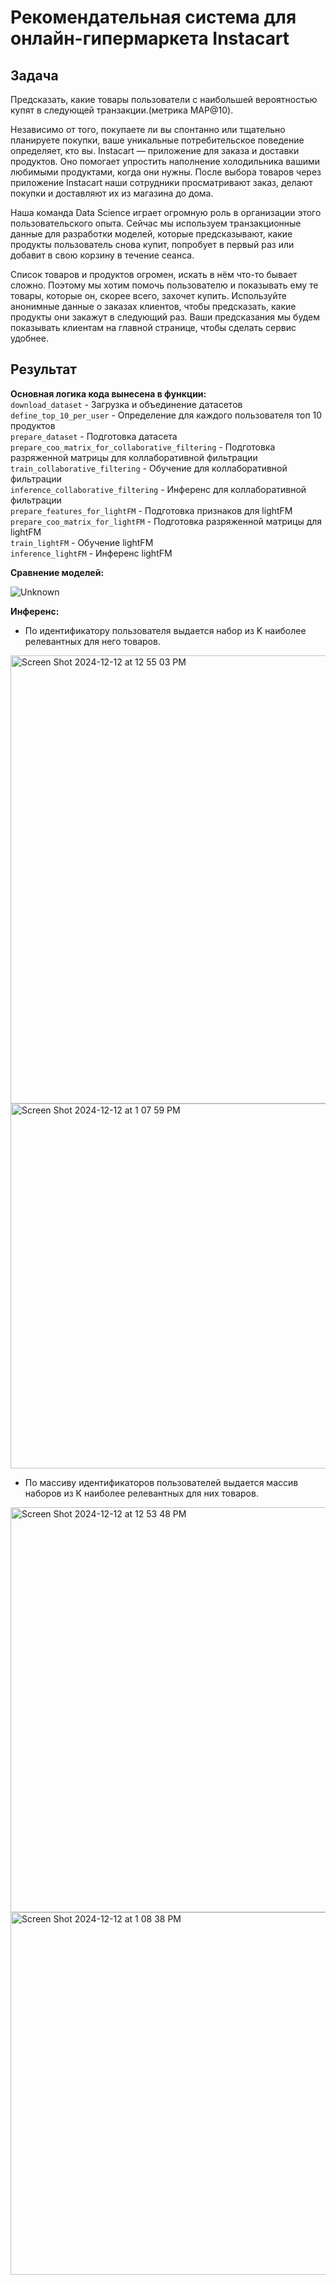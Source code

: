 # Рекомендательная система для онлайн-гипермаркета Instacart
## Задача

Предсказать, какие товары пользователи с наибольшей вероятностью купят в следующей транзакции.(метрика MAP@10).

Независимо от того, покупаете ли вы спонтанно или тщательно планируете покупки, ваше уникальные потребительское поведение определяет, кто вы. Instacart — приложение для заказа и доставки продуктов. Оно помогает упростить наполнение холодильника вашими любимыми продуктами, когда они нужны. После выбора товаров через приложение Instacart наши сотрудники просматривают заказ, делают покупки и доставляют их из магазина до дома.

Наша команда Data Science играет огромную роль в организации этого пользовательского опыта. Сейчас мы используем транзакционные данные для разработки моделей, которые предсказывают, какие продукты пользователь снова купит, попробует в первый раз или добавит в свою корзину в течение сеанса.

Список товаров и продуктов огромен, искать в нём что-то бывает сложно. Поэтому мы хотим помочь пользователю и показывать ему те товары, которые он, скорее всего, захочет купить. Используйте анонимные данные о заказах клиентов, чтобы предсказать, какие продукты они закажут в следующий раз. Ваши предсказания мы будем показывать клиентам на главной странице, чтобы сделать сервис удобнее.

## Результат
**Основная логика кода вынесена в функции:**  
`download_dataset` - Загрузка и объединение датасетов  
`define_top_10_per_user` - Определение для каждого пользователя топ 10 продуктов  
`prepare_dataset` - Подготовка датасета  
`prepare_coo_matrix_for_collaborative_filtering` - Подготовка разряженной матрицы для коллаборативной фильтрации  
`train_collaborative_filtering` - Обучение для коллаборативной фильтрации  
`inference_collaborative_filtering` - Инференс для коллаборативной фильтрации  
`prepare_features_for_lightFM` - Подготовка признаков для lightFM  
`prepare_coo_matrix_for_lightFM` - Подготовка разряженной матрицы для lightFM  
`train_lightFM` - Обучение lightFM  
`inference_lightFM` - Инференс lightFM 
  

**Сравнение моделей:**  

![Unknown](https://github.com/user-attachments/assets/b6d18525-d606-41fa-952c-b4745aba4485)


**Инференс:** 

- По идентификатору пользователя выдается набор из K наиболее релевантных для него товаров.
<img width="717" alt="Screen Shot 2024-12-12 at 12 55 03 PM" src="https://github.com/user-attachments/assets/2cc78563-ff7c-4c73-b7b0-b91e776c9031"/>

<img width="584" alt="Screen Shot 2024-12-12 at 1 07 59 PM" src="https://github.com/user-attachments/assets/cbee6b30-8f23-4b40-b932-f3dc2055160b" />


- По массиву идентификаторов пользователей выдается массив наборов из K наиболее релевантных для них товаров.
<img width="648" alt="Screen Shot 2024-12-12 at 12 53 48 PM" src="https://github.com/user-attachments/assets/cb1ffcc4-0cad-4a6d-8238-10a6a8432987" />

<img width="580" alt="Screen Shot 2024-12-12 at 1 08 38 PM" src="https://github.com/user-attachments/assets/f2ad4691-5840-4b48-aeaf-097961b03c3b" />
